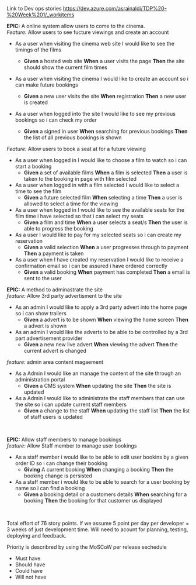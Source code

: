Link to Dev ops stories
https://dev.azure.com/asrainaldi/TDP%20-%20Week%201/_workitems


**EPIC:** A online system allow users to come to the cinema.
<br />
*Feature:* Allow users to see fucture viewings and create an account
- As a user when visiting the cinema web site I would like to see the timings of the films
  - **Given** a hosted web site **When** a user visits the page **Then** the site should show the current film times
- As a user when visiting the cinema I would like to create an account so i can make future bookings
  - **Given** a new user visits the site **When** registration **Then** a new user is created

- As a user when logged into the site I would like to see my previous bookings so i can check my order
  - **Given** a signed in user **When** searching for previous bookings **Then** the list of all previous bookings is shown

*Feature:* Allow users to book a seat at for a future viewing
- As a user when logged in I would like to choose a film to watch so i can start a booking
  - **Given** a set of available films **When** a film is selected **Then** a user is taken to the booking in page with film selected
- As a user when logged in with a film selected I would like to select a time to see the film
  - **Given** a future selected film **When** selecting a time **Then** a user is allowed to select a time for the viewing
- As a user when logged in I would like to see the available seats for the film time i have selected so that i can select my seats
  - **Given** a film and time **When** a user selects a seat/s **Then** the user is able to progress the booking
- As a user I would like to pay for my selected seats so i can create my reservation
  - **Given** a valid selection **When** a user progresses through to payment **Then** a payment is taken
- As a user when I have created my reservation I would like to receive a confirmation email so i can be assured i have ordered correctly
  - **Given** a valid booking **When** payment has completed **Then** a email is sent to the user

**EPIC:** A method to adminastrate the site
<br/>
*feature:* Allow 3rd party advertisment to the site
- As an admin I would like to apply a 3rd party advert into the home page so i can show trailers
  - **Given** a advert is to be shown **When** viewing the home screen **Then** a advert is shown
- As an admin I would like the adverts to be able to be controlled by a 3rd part advertisement provider
  - **Given** a new new live advert **When** viewing the advert **Then** the current advert is changed 

*feature:* admin area content magaement
- As a Admin I would like an manage the content of the site through an administration portal
  - **Given** a CMS system **When** updating the site **Then** the site is updated
- As a Admin I would like to administrate the staff members that can use the site so i can update current staff members
  - **Given** a change to the staff **When** updating the staff list **Then** the list of staff users is updated
<br/>

**EPIC:** Allow staff members to manage bookings 
<br />
*feature:* Allow Staff member to manage user bookings
- As a staff member i would like to be able to edit user bookins by a given order ID so i can change their booking
  - **Giving** A current booking **When** changing a booking **Then** the booking change is persisted
- As a staff member i would like to be able to search for a user booking by name so i can find a booking
  - **Given** a booking detail or a customers details **When** searching for a booking **Then** the booking for that customer us displayed
<br/>

Total effort of 76 story points. If we assume 5 point per day per developer = 3 weeks of just development time. Will need to acount for planning, testing, deploying and feedback.

Priority is describred by using the MoSCoW per release sechedule
- Must have
- Should have
- Could have
- Will not have
